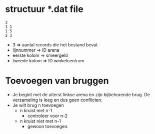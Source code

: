 # structuur *.dat file

```
3
1 1
1 5
2 3
```
-   3 => aantal records die het bestand bevat
-   lijnnummer => ID arena
-   eerste kolom => smeergeld
-   tweede kolom => ID winkelcentrum

# Toevoegen van bruggen

- Je begint met de uiterst linkse arena en zijn bijbehorende brug. De verzameling is leeg en dus geen conflicten.
- Je wilt brug n toevoegen
    - n kruist met n-1
        - controleer voor n-2
    - n kruist niet met n-1
        - gewoon toevoegen.



